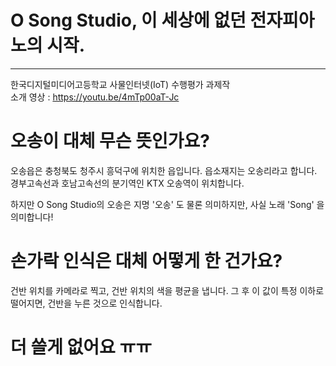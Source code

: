 # O Song Studio, 이 세상에 없던 전자피아노의 시작.
<hr>

한국디지털미디어고등학교 사물인터넷(IoT) 수행평가 과제작 <br>
소개 영상 : https://youtu.be/4mTp00aT-Jc

# 오송이 대체 무슨 뜻인가요?
오송읍은 충청북도 청주시 흥덕구에 위치한 읍입니다. 읍소재지는 오송리라고 합니다.
경부고속선과 호남고속선의 분기역인 KTX 오송역이 위치합니다. 

하지만 O Song Studio의 오송은 지명 '오송' 도 물론 의미하지만, 사실 노래 'Song' 을 의미합니다!

# 손가락 인식은 대체 어떻게 한 건가요?
건반 위치를 카메라로 찍고, 건반 위치의 색을 평균을 냅니다. 그 후 이 값이 특정 이하로 떨어지면, 건반을 누른 것으로 인식합니다.

# 더 쓸게 없어요 ㅠㅠ
